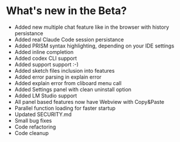 # What's new in the Beta?

* Added new multiple chat feature like in the browser with history persistance
* Added real Claude Code session persistance
* Added PRISM syntax highlighting, depending on your IDE settings
* Added inline completion
* Added codex CLI support
* Added support support :-)
* Added sketch files inclusion into features
* Added error parsing in explain error
* Added explain error from cliboard menu call
* Added Settings panel with clean uninstall option
* Added LM Studio support
* All panel based features now have Webview with Copy&Paste
* Parallel function loading for faster startup
* Updated SECURITY.md
* Small bug fixes
* Code refactoring
* Code cleanup



